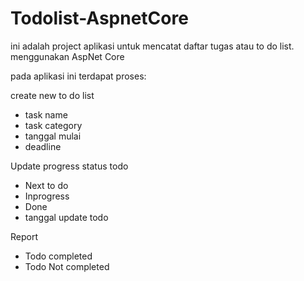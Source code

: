 # Todolist-AspnetCore
ini adalah project aplikasi untuk mencatat daftar tugas  atau to do list.
menggunakan AspNet Core

pada aplikasi ini terdapat proses:

create new to do list
- task name
- task category 
- tanggal mulai
- deadline

Update progress status todo
- Next to do
- Inprogress
- Done
- tanggal update todo

Report
- Todo completed
- Todo Not completed
